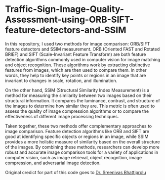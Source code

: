 # Traffic-Sign-Image-Quality-Assessment-using-ORB-SIFT-feature-detectors-and-SSIM


In this repository, I used two methods for image comparison: ORB/SIFT feature detectors and SSIM measurement. ORB (Oriented FAST and Rotated BRIEF) and SIFT (Scale-Invariant Feature Transform) are both feature detection algorithms commonly used in computer vision for image matching and object recognition. These algorithms work by extracting distinctive features from images, which are then used to compare them. In other words, they help to identify key points or regions in an image that are invariant to changes in scale, rotation, and illumination.


On the other hand, SSIM (Structural Similarity Index Measurement) is a method for measuring the similarity between two images based on their structural information. It compares the luminance, contrast, and structure of the images to determine how similar they are. This metric is often used to assess the quality of image compression algorithms or to compare the effectiveness of different image processing techniques.


Taken together, these two methods offer complementary approaches to image comparison. Feature detection algorithms like ORB and SIFT are good at identifying specific objects or regions in an image, while SSIM provides a more holistic measure of similarity based on the overall structure of the images. By combining these methods, researchers can develop more robust and accurate image comparison tools for a variety of applications in computer vision, such as image retrieval, object recognition, image compression, and adversarial image detection.


Original credict for part of this code goes to [Dr. Sreenivas Bhattiprolu](https://www.linkedin.com/in/digitalsreeni/)

